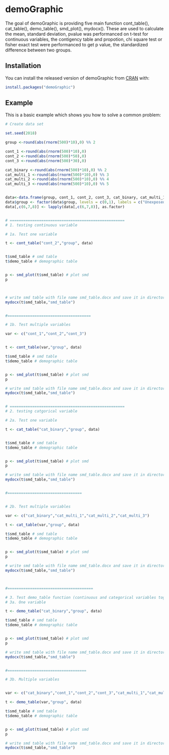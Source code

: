# demoGraphic

The goal of demoGraphic is providing five main function cont_table(), cat_table(), demo_table(), smd_plot(), mydocx(). These are used to calculate the mean, standard deviation, pvalue was performanced on t-test for continuous variables, the contigency table and propotion, chi square test or fisher exact test were performanced to get p value, the standardized difference between two groups. 

## Installation

You can install the released version of demoGraphic from [CRAN](https://CRAN.R-project.org) with:

``` r
install.packages("demoGraphic")
```

## Example

This is a basic example which shows you how to solve a common problem:

``` r
# Create data set

set.seed(2018)

group <-round(abs(rnorm(500)*10),0) %% 2

cont_1 <-round(abs(rnorm(500)*10),0)
cont_2 <-round(abs(rnorm(500)*50),0)
cont_3 <-round(abs(rnorm(500)*30),0)

cat_binary <-round(abs(rnorm(500)*10),0) %% 2
cat_multi_1 <-round(abs(rnorm(500)*10),0) %% 3
cat_multi_2 <-round(abs(rnorm(500)*10),0) %% 4
cat_multi_3 <-round(abs(rnorm(500)*10),0) %% 5


data<-data.frame(group, cont_1, cont_2, cont_3, cat_binary, cat_multi_1, cat_multi_2, cat_multi_3)
data$group <- factor(data$group, levels = c(0,1), labels = c("Unexposed","Exposed"))
data[,c(6,7,8)] <- lapply(data[,c(6,7,8)], as.factor)


# ===================================================
# 1. testing continuous variable

# 1a. Test one variable

t <- cont_table("cont_2","group", data)


t$smd_table # smd table
t$demo_table # demographic table


p <- smd_plot(t$smd_table) # plot smd 
p



# write smd table with file name smd_table.docx and save it in directory
mydocx(t$smd_table,"smd_table") 


#=====================================

# 1b. Test multiple variables

var <- c("cont_1","cont_2","cont_3")


t <- cont_table(var,"group", data)

t$smd_table # smd table
t$demo_table # demographic table


p <- smd_plot(t$smd_table) # plot smd 
p

# write smd table with file name smd_table.docx and save it in directory
mydocx(t$smd_table,"smd_table") 


# ===================================================
# 2. testing catgorical variable

# 2a. Test one variable

t <- cat_table("cat_binary","group", data)


t$smd_table # smd table
t$demo_table # demographic table


p <- smd_plot(t$smd_table) # plot smd 
p

# write smd table with file name smd_table.docx and save it in directory
mydocx(t$smd_table,"smd_table") 


#=================================


# 2b. Test multiple variables

var <- c("cat_binary","cat_multi_1","cat_multi_2","cat_multi_3")

t <- cat_table(var,"group", data)

t$smd_table # smd table
t$demo_table # demographic table


p <- smd_plot(t$smd_table) # plot smd 
p

# write smd table with file name smd_table.docx and save it in directory
mydocx(t$smd_table,"smd_table") 



#======================================

# 3. Test demo_table function (continuous and categorical variables together)
# 3a. One variable

t <- demo_table("cat_binary","group", data)

t$smd_table # smd table
t$demo_table # demographic table


p <- smd_plot(t$smd_table) # plot smd 
p

# write smd table with file name smd_table.docx and save it in directory
mydocx(t$smd_table,"smd_table") 


#===================================

# 3b. Multiple variables


var <- c("cat_binary","cont_1","cont_2","cont_3","cat_multi_1","cat_multi_2","cat_multi_3")

t <- demo_table(var,"group", data)

t$smd_table # smd table
t$demo_table # demographic table


p <- smd_plot(t$smd_table) # plot smd 
p

# write smd table with file name smd_table.docx and save it in directory
mydocx(t$smd_table,"smd_table") 


```

